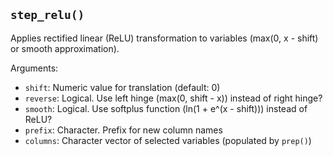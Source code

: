 ## `step_relu()`

Applies rectified linear (ReLU) transformation to variables (max(0, x - shift) or smooth approximation).

Arguments:
* `shift`: Numeric value for translation (default: 0)
* `reverse`: Logical. Use left hinge (max(0, shift - x)) instead of right hinge?
* `smooth`: Logical. Use softplus function (ln(1 + e^(x - shift))) instead of ReLU?
* `prefix`: Character. Prefix for new column names
* `columns`: Character vector of selected variables (populated by `prep()`)
